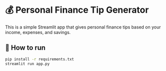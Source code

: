 # 💰 Personal Finance Tip Generator

This is a simple Streamlit app that gives personal finance tips based on your income, expenses, and savings.

## 🚀 How to run

```bash
pip install -r requirements.txt
streamlit run app.py